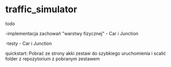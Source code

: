 # traffic_simulator
todo

-implementacja zachowań "warstwy fizycznej" - Car i Junction

-testy - Car i Junction

quickstart:
Pobrać ze strony akki zestaw do szybkiego uruchomienia i scalić folder z repozytorium z pobranym zestawem